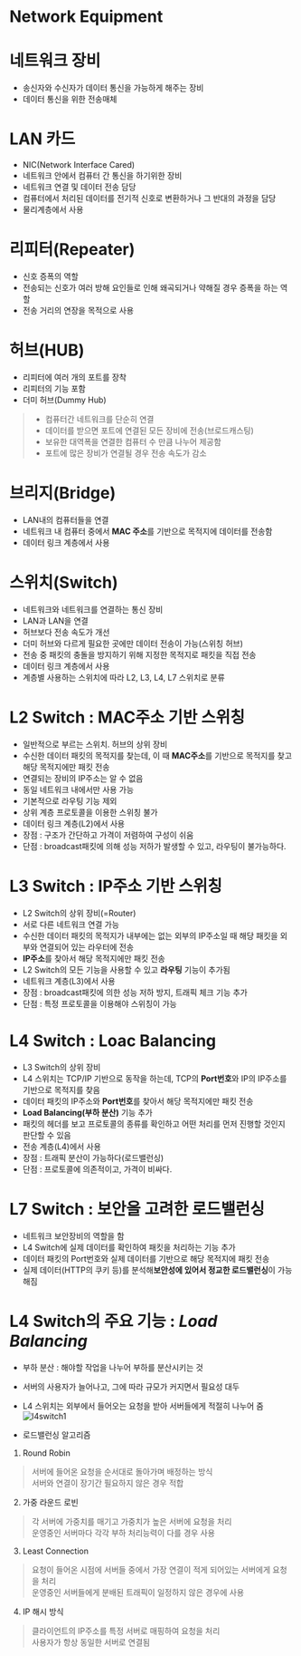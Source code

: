 Network Equipment
================================

# 네트워크 장비
* 송신자와 수신자가 데이터 통신을 가능하게 해주는 장비
* 데이터 통신을 위한 전송매체

# LAN 카드
* NIC(Network Interface Cared)
* 네트워크 안에서 컴퓨터 간 통신을 하기위한 장비
* 네트워크 연결 및 데이터 전송 담당
* 컴퓨터에서 처리된 데이터를 전기적 신호로 변환하거나 그 반대의 과정을 담당
* 물리계층에서 사용

# 리피터(Repeater)
* 신호 증폭의 역할
* 전송되는 신호가 여러 방해 요인들로 인해 왜곡되거나 약해질 경우 증폭을 하는 역할
* 전송 거리의 연장을 목적으로 사용

# 허브(HUB)
* 리피터에 여러 개의 포트를 장착
* 리피터의 기능 포함
* 더미 허브(Dummy Hub)   
> * 컴퓨터간 네트워크를 단순히 연결   
> * 데이터를 받으면 포트에 연결된 모든 장비에 전송(브로드캐스팅)   
> * 보유한 대역폭을 연결한 컴퓨터 수 만큼 나누어 제공함   
> * 포트에 많은 장비가 연결될 경우 전송 속도가 감소   

# 브리지(Bridge)
* LAN내의 컴퓨터들을 연결
* 네트워크 내 컴퓨터 중에서 **MAC 주소**를 기반으로 목적지에 데이터를 전송함
* 데이터 링크 계층에서 사용

# 스위치(Switch)
* 네트워크와 네트워크를 연결하는 통신 장비
* LAN과 LAN을 연결
* 허브보다 전송 속도가 개선
* 더미 허브와 다르게 필요한 곳에만 데이터 전송이 가능(스위칭 허브)
* 전송 중 패킷의 충돌을 방지하기 위해 지정한 목적지로 패킷을 직접 전송
* 데이터 링크 계층에서 사용
* 계층별 사용하는 스위치에 따라 L2, L3, L4, L7 스위치로 분류

# L2 Switch : **MAC주소 기반 스위칭**
* 일반적으로 부르는 스위치. 허브의 상위 장비
* 수신한 데이터 패킷의 목적지를 찾는데, 이 때 **MAC주소**를 기반으로 목적지를 찾고 해당 목적지에만 패킷 전송
* 연결되는 장비의  IP주소는 알 수 없음
* 동일 네트워크 내에서만 사용 가능
* 기본적으로 라우팅 기능 제외
* 상위 계층 프로토콜을 이용한 스위칭 불가
* 데이터 링크 계층(L2)에서 사용
* 장점 : 구조가 간단하고 가격이 저렴하여 구성이 쉬움
* 단점 : broadcast패킷에 의해 성능 저하가 발생할 수 있고, 라우팅이 불가능하다.

# L3 Switch : **IP주소 기반 스위칭**
* L2 Switch의 상위 장비(=Router)
* 서로 다른 네트워크 연결 가능
* 수신한 데이터 패킷의 목적지가 내부에는 없는 외부의 IP주소일 때 해당 패킷을 외부와 연결되어 있는 라우터에 전송
* **IP주소**를 찾아서 해당 목적지에만 패킷 전송
* L2 Switch의 모든 기능을 사용할 수 있고 **라우팅** 기능이 추가됨
* 네트워크 계층(L3)에서 사용
* 장점 : broadcast패킷에 의한 성능 저하 방지, 트래픽 체크 기능 추가
* 단점 : 특정 프로토콜을 이용해야 스위칭이 가능

# L4 Switch : **Loac Balancing**
* L3 Switch의 상위 장비
* L4 스위치는 TCP/IP 기반으로 동작을 하는데, TCP의 **Port번호**와 IP의 IP주소를 기반으로 목적지를 찾음
* 데이터 패킷의 IP주소와 **Port번호**를 찾아서 해당 목적지에만 패킷 전송
* **Load Balancing(부하 분산)** 기능 추가
* 패킷의 헤더를 보고 프로토콜의 종류를 확인하고 어떤 처리를 먼저 진행할 것인지 판단할 수 있음
* 전송 계층(L4)에서 사용
* 장점 : 트래픽 분산이 가능하다(로드밸런싱)
* 단점 : 프로토콜에 의존적이고, 가격이 비싸다.

# L7 Switch : **보안을 고려한 로드밸런싱**
* 네트워크 보안장비의 역할을 함
* L4 Switch에 실제 데이터를 확인하여 패킷을 처리하는 기능 추가
* 데이터 패킷의 Port번호와 실제 데이터를 기반으로 해당 목적지에 패킷 전송
* 실제 데이터(HTTP의 쿠키 등)를 분석해**보안성에 있어서 정교한 로드밸런싱**이 가능해짐

 
# L4 Switch의 주요 기능 : ***Load Balancing***
* 부하 분산 : 해야할 작업을 나누어 부하를 분산시키는 것
* 서버의 사용자가 늘어나고, 그에 따라 규모가 커지면서 필요성 대두
* L4 스위치는 외부에서 들어오는 요청을 받아 서버들에게 적절히 나누어 줌   
![l4switch1](https://user-images.githubusercontent.com/57285121/115341997-80c5e380-a1e4-11eb-8fad-8fed34bafc4f.PNG)   

* 로드밸런싱 알고리즘
1. Round Robin
> 서버에 들어온 요청을 순서대로 돌아가며 배정하는 방식   
> 서버와 연결이 장기간 필요하지 않은 경우 적합   
2. 가중 라운드 로빈
> 각 서버에 가중치를 매기고 가중치가 높은 서버에 요청을 처리   
> 운영중인 서버마다 각각 부하 처리능력이 다를 경우 사용   
3. Least Connection
> 요청이 들어온 시점에 서버들 중에서 가장 연결이 적게 되어있는 서버에게 요청을 처리   
> 운영중인 서버들에게 분배된 트래픽이 일정하지 않은 경우에 사용   
4. IP 해시 방식
> 클라이언트의 IP주소를 특정 서버로 매핑하여 요청을 처리   
> 사용자가 항상 동일한 서버로 연결됨   












 
